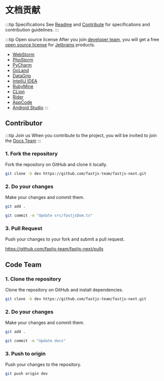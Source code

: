 # 文档贡献

:::tip Specifications
See [Readme](https://github.com/fastjs-team/fastjs-next/blob/main/README.md) and [Contribute](https://github.com/fastjs-team/fastjs-next/blob/main/CONTRIBUTE.md) for specifications and contribution guidelines.
:::

:::tip Open source license
After you join [developer team](https://github.com/orgs/fastjs-team/teams), you will get a free [open source license](https://www.jetbrains.com/community/opensource/ ) for [Jetbrains](https://www.jetbrains.com/) products.
- [WebStorm](https://www.jetbrains.com/webstorm/)
- [PhpStorm](https://www.jetbrains.com/phpstorm/)
- [PyCharm](https://www.jetbrains.com/pycharm/)
- [GoLand](https://www.jetbrains.com/go/)
- [DataGrip](https://www.jetbrains.com/datagrip/)
- [IntelliJ IDEA](https://www.jetbrains.com/idea/)
- [RubyMine](https://www.jetbrains.com/ruby/)
- [CLion](https://www.jetbrains.com/clion/)
- [Rider](https://www.jetbrains.com/rider/)
- [AppCode](https://www.jetbrains.com/objc/)
- [Android Studio](https://developer.android.com/studio)
:::

## Contributor

:::tip Join us
When you contribute to the project, you will be invited to join the [Docs Team](https://github.com/orgs/fastjs-team/teams)
:::

### 1. Fork the repository

Fork the repository on GitHub and clone it locally.

```bash
git clone -b dev https://github.com/fastjs-team/fastjs-next.git
```

### 2. Do your changes

Make your changes and commit them.

```bash
git add .
```

```bash
git commit -m "Update src/fastjsDom.ts"
```

### 3. Pull Request

Push your changes to your fork and submit a pull request.

https://github.com/fastjs-team/fastjs-next/pulls

## Code Team

### 1. Clone the repository

Clone the repository on GitHub and install dependencies.

```bash
git clone -b dev https://github.com/fastjs-team/fastjs-next.git
```

### 2. Do your changes

Make your changes and commit them.

```bash
git add .
```

```bash
git commit -m "Update docs"
```

### 3. Push to origin

Push your changes to the repository.

```bash
git push origin dev
```